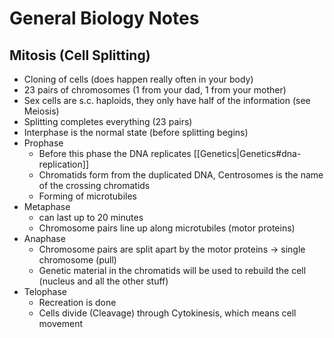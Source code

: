 # General Biology Notes

## Mitosis (Cell Splitting)

* Cloning of cells (does happen really often in your body)
* 23 pairs of chromosomes (1 from your dad, 1 from your mother)
* Sex cells are s.c. haploids, they only have half of the information (see Meiosis) 
* Splitting completes everything (23 pairs)
* Interphase is the normal state (before splitting begins)
* Prophase
    * Before this phase the DNA replicates [[Genetics|Genetics#dna-replication]]
    * Chromatids form from the duplicated DNA, Centrosomes is the name of the crossing chromatids
    * Forming of microtubiles
* Metaphase
    * can last up to 20 minutes
    * Chromosome pairs line up along microtubiles (motor proteins)
* Anaphase
    * Chromosome pairs are split apart by the motor proteins -> single chromosome (pull)
    * Genetic material in the chromatids will be used to rebuild the cell (nucleus and all the other stuff)
* Telophase
    * Recreation is done
    * Cells divide (Cleavage) through Cytokinesis, which means cell movement